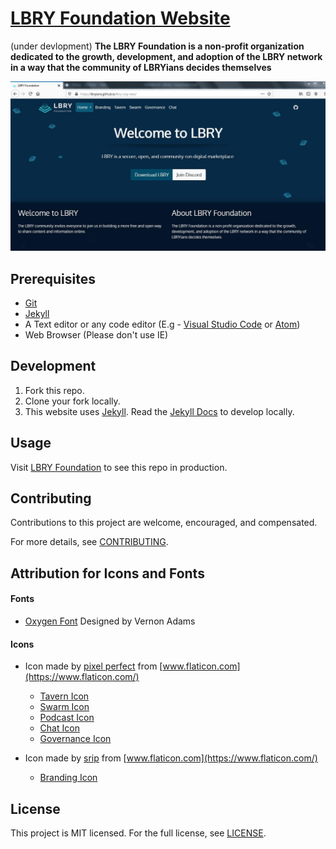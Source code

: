 # [LBRY Foundation Website](https://lbry.org)

(under devlopment)
 **The LBRY Foundation is a non-profit organization dedicated to the growth, development, and adoption of the LBRY network in a way that the community of LBRYians decides themselves**

![Screenshot](./img/lbry-foundation.JPG)


## Prerequisites
- [Git](https://git-scm.com)
- [Jekyll](https://jekyllrb.com)
- A Text editor or any code editor (E.g - [Visual Studio Code](https://code.visualstudio.com/download) or [Atom](https://atom.io))
- Web Browser (Please don't use IE)

## Development
1. Fork this repo.
2. Clone your fork locally.
3. This website uses [Jekyll](https://jekyllrb.com/). Read the [Jekyll Docs](https://jekyllrb.com/docs/) to develop locally.

## Usage
Visit [LBRY Foundation](https://lbryians.github.io/lbry-org-new/) to see this repo in production.

## Contributing
Contributions to this project are welcome, encouraged, and compensated.

For more details, see [CONTRIBUTING](CONTRIBUTING.md).

## Attribution for Icons and Fonts
  
  #### Fonts
   - [Oxygen Font](https://fonts.google.com/specimen/Oxygen#about) Designed by Vernon Adams
    
  
  #### Icons
  - Icon made by [pixel perfect](https://www.flaticon.com/authors/pixel-perfect) from [www.flaticon.com](https://www.flaticon.com/)
    - [Tavern Icon](https://www.flaticon.com/free-icon/beer_2984328)
    - [Swarm Icon](https://www.flaticon.com/free-icon/swarm_1946532)
    - [Podcast Icon](https://www.flaticon.com/free-icon/podcast_3048452)
    - [Chat Icon](https://www.flaticon.com/free-icon/chat_2950648)
    - [Governance Icon](https://www.flaticon.com/free-icon/government_2983523)

  - Icon made by [srip](https://www.flaticon.com/authors/srip) from [www.flaticon.com](https://www.flaticon.com/)
    - [Branding Icon](https://www.flaticon.com/free-icon/branding_2344490)



## License
This project is MIT licensed. For the full license, see [LICENSE](LICENSE).
